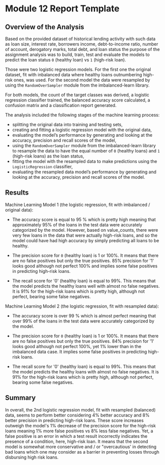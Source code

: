 # Module 12 Report Template

## Overview of the Analysis

Based on the provided dataset of historical lending activity with such data as loan size, interest rate, borrowers income, debt-to-income ratio, number of account, derogatory marks, total debt, and loan status the purpose of the assignment analysis was to build, train, test and evaluate the models to predict the loan status `0` (healthy loan) vs `1` (high-risk loan). 

Those were two logistic regression models. For the first one the original dataset, fit with inbalanced data where healthy loans outnumbering high-risk ones, was used. For the second model the data were resampled by using the `RandomOverSampler` module from the imbalanced-learn library.

For both models, the count of the target classes was derived,  a logistic regression classifier trained,  the balanced accuracy score calculated, a confusion matrix and a classification report generated.

The analysis included the following stages of the machine learning process:

- splitting the original data into training and testing sets,
- creating and fitting a logistic regression model with the original data,
- evaluating the model’s performance by generating and looking at the accuracy, precision and recall scores of the model,
- using the `RandomOverSampler` module from the imbalanced-learn library to resample the data to have the equal number of `0` (healthy loans) and `1` (high-risk loans) as the loan status,
- fitting the model with the resampled data to make predictions using the `LogisticRegression` classifier, 
- evaluating the resampled data model’s performance by generating and looking at the accuracy, precision and recall scores of the model.
 
 

  

## Results

Machine Learning Model 1 (the logistic regression, fit with imbalanced / original data):

-  The accuracy score is equal to 95 % which is pretty high meaning that approximately 95% of the loans in the test data were accurately categorized by the model. However, based on value_counts, there were very few loans in the data that were actually high-risk loans, and so the model could have had high accuracy by simply predicting all loans to be healthy.

-  The precision score for `0` (healthy loan) is 1 or 100%.  It means that there are no false positives but only the true positives. 85% precision for '1' looks good although not perfect 100% and implies some false positives in predicting high-risk loans.

-  The recall score for '0' (healthy loan) is equal to 99%. This means that the model predicts the healthy loans well with almost no false negatives. It is 91% for the high-risk loans which is pretty high, although not perfect, bearing some false negatives. 



Machine Learning Model 2 (the logistic regression, fit with resampled data):
  
-  The accuracy score is over 99 % which is almost perfect meaning that over 99% of the loans in the test data were accurately categorized by the model.

-  The precision score for `0` (healthy loan) is 1 or 100%.  It means that there are no false positives but only the true positives. 84% precision for '1' looks good although not perfect 100%, yet 1% lower than in the imbalanced data case. It implies some false positives in predicting high-risk loans.

-  The recall score for '0' (healthy loan) is equal to 99%. This means that the model predicts the healthy loans with almost no false negatives. It is 91% for the high-risk loans which is pretty high, although not perfect, bearing some false negatives. 
  

## Summary

In overall, the 2nd logistic regression model, fit with resampled (balanced) data, seems to perform better considering 4% better accuracy and 8% better precision in predicting high-risk loans.  These score increases outweigh the model's 1% decrease of the precision score for the high-risk loans meaning 1% more false positives vs 8% less false negatives. Yet, a false positive is an error in which a test result incorrectly indicates the presence of a condition, here, high-risk loan. It means that the second model is somewhat more conservative and / or "overcautious' in detecting bad loans which one may consider as a barrier in preventing losses through disbursing high risk loans. 
